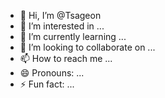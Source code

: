 - 👋 Hi, I’m @Tsageon
- 👀 I’m interested in ...
- 🌱 I’m currently learning ...
- 💞️ I’m looking to collaborate on ...
- 📫 How to reach me ...
- 😄 Pronouns: ...
- ⚡ Fun fact: ...

<!---
Tsageon/Tsageon is a ✨ special ✨ repository because its `README.md` (this file) appears on your GitHub profile.
You can click the Preview link to take a look at your changes.
--->

